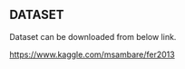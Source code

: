 
**DATASET**
-

Dataset can be downloaded from below link.

https://www.kaggle.com/msambare/fer2013
